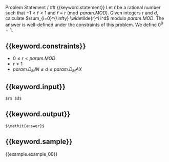 Problem Statement / ## {{keyword.statement}}
Let $\widetilde{r}$ be a rational number such that $-1 < \widetilde{r} < 1$ and $\widetilde{r} \equiv r \pmod{{{param.MOD}}}$.
Given integers $r$ and $d$, calculate $\sum_{i=0}^{\infty} \widetilde{r}^i i^d$ modulo ${{param.MOD}}$.
The answer is well-defined under the constraints of this problem.
We define $0^0 = 1$.

## {{keyword.constraints}}

- $0 \le r < {{param.MOD}}$
- $r \ne 1$
- ${{param.D_MIN}} \le d \le {{param.D_MAX}}$

## {{keyword.input}}

~~~
$r$ $d$
~~~

## {{keyword.output}}

~~~
$\mathit{answer}$
~~~

## {{keyword.sample}}

{{example.example_00}}
